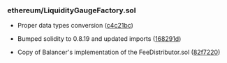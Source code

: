 ### ethereum/LiquidityGaugeFactory.sol
- Proper data types conversion ([c4c21bc](https://github.com/silo-finance/silo-contracts-v2/pull/65/commits/c4c21bc85f1443f68f10e4d8bd49f2554dce3bd1))

- Bumped solidity to 0.8.19 and updated imports ([168291d](https://github.com/silo-finance/silo-contracts-v2/pull/65/commits/168291de696c828ca581e7a07858668e025ac621))

- Copy of Balancer's implementation of the FeeDistributor.sol ([82f7220](https://github.com/silo-finance/silo-contracts-v2/pull/65/commits/82f7220668bfd3e0965ddc9fbc9baa824c43f82a))
